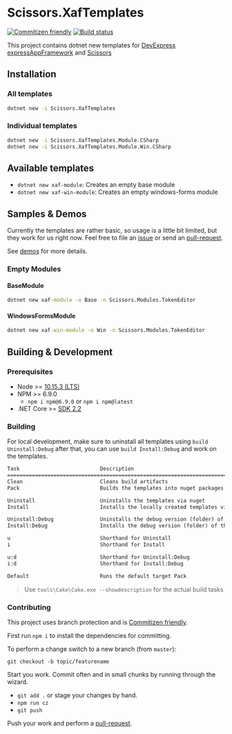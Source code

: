 # Scissors.XafTemplates

[![Commitizen friendly](https://img.shields.io/badge/commitizen-friendly-brightgreen.svg)](http://commitizen.github.io/cz-cli/) [![Build status](https://mgrundner.visualstudio.com/Scissors/_apis/build/status/Scissors-ASP.NET%20Core-CI)](https://mgrundner.visualstudio.com/Scissors/_build/latest?definitionId=52)

This project contains dotnet new templates for [DevExpress](https://www.devexpress.com/) [expressAppFramework](https://www.devexpress.com/products/net/application_framework/) and [Scissors](https://github.com/biohazard999/Scissors.FeatureCenter)

## Installation

### All templates

```cmd
dotnet new -i Scissors.XafTemplates
```

### Individual templates

```cmd
dotnet new -i Scissors.XafTemplates.Module.CSharp
dotnet new -i Scissors.XafTemplates.Module.Win.CSharp
```

## Available templates

- `dotnet new xaf-module`: Creates an empty base module
- `dotnet new xaf-win-module`: Creates an empty windows-forms module

## Samples & Demos

Currently the templates are rather basic, so usage is a little bit limited, but they work for us right now. Feel free to file an [issue](https://github.com/biohazard999/Scissors.XafTemplates/issues) or send an [pull-request](https://github.com/biohazard999/Scissors.XafTemplates/pulls).

See [demos](./demos/README.md) for more details.

### Empty Modules

#### BaseModule

```cmd
dotnet new xaf-module -o Base -n Scissors.Modules.TokenEditor
```

#### WindowsFormsModule

```cmd
dotnet new xaf-win-module -o Win -n Scissors.Modules.TokenEditor
```

## Building & Development

### Prerequisites

- Node >= [10.15.3 (LTS)](https://nodejs.org/dist/v10.15.3/node-v10.15.3-x64.msi)
- NPM >= 6.9.0
  - `npm i npm@6.9.0` or `npm i npm@latest`
- .NET Core >= [SDK 2.2](https://dotnet.microsoft.com/download/thank-you/dotnet-sdk-2.2.203-windows-x64-installer)

### Building

For local development, make sure to uninstall all templates using `build Uninstall:Debug` after that, you can use `build Install:Debug` and work on the templates.

```txt
Task                          Description
================================================================================
Clean                         Cleans build artifacts
Pack                          Builds the templates into nuget packages using SemVer

Uninstall                     Uninstalls the templates via nuget
Install                       Installs the locally created templates via nuget

Uninstall:Debug               Uninstalls the debug version (folder) of the templates
Install:Debug                 Installs the debug version (folder) of the templates

u                             Shorthand for Uninstall
i                             Shorthand for Install

u:d                           Shorthand for Uninstall:Debug
i:d                           Shorthand for Install:Debug

Default                       Runs the default target Pack
```

> Use `tools\Cake\Cake.exe --showdescription` for the actual build tasks

### Contributing

This project uses branch protection and is [Commitizen friendly](http://commitizen.github.io/cz-cli/).

First run `npm i` to install the dependencies for committing.

To perform a change switch to a new branch (from `master`):

`git checkout -b topic/featurename`

Start you work. Commit often and in small chunks by running through the wizard.

- `git add .` or stage your changes by hand.
- `npm run cz`
- `git push`

Push your work and perform a [pull-request](https://github.com/biohazard999/Scissors.XafTemplates/pulls).
